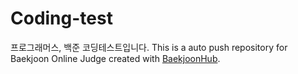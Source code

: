 # Coding-test
프로그래머스, 백준 코딩테스트입니다.
This is a auto push repository for Baekjoon Online Judge created with [BaekjoonHub](https://github.com/BaekjoonHub/BaekjoonHub).
